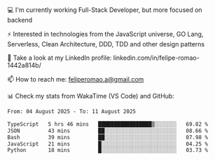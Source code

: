 💻 I'm currently working Full-Stack Developer, but more focused on backend

⚡ Interested in technologies from the JavaScript universe, GO Lang, Serverless, Clean Architecture, DDD, TDD and other design patterns

👥 Take a look at my LinkedIn profile: linkedin.com/in/felipe-romao-1442a814b/

📫 How to reach me: feliperomao.a@gmail.com

📊 Check my stats from WakaTime (VS Code) and GitHub:

<!--START_SECTION:waka-->

```txt
From: 04 August 2025 - To: 11 August 2025

TypeScript   5 hrs 46 mins   █████████████████▒░░░░░░░   69.82 %
JSON         43 mins         ██░░░░░░░░░░░░░░░░░░░░░░░   08.66 %
Bash         39 mins         ██░░░░░░░░░░░░░░░░░░░░░░░   07.98 %
JavaScript   21 mins         █░░░░░░░░░░░░░░░░░░░░░░░░   04.25 %
Python       18 mins         █░░░░░░░░░░░░░░░░░░░░░░░░   03.73 %
```

<!--END_SECTION:waka-->
